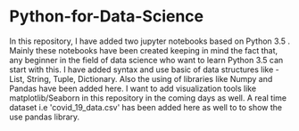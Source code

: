 # Python-for-Data-Science
In this repository, I have added two jupyter notebooks based on Python 3.5 .  Mainly these notebooks have been created keeping in mind the fact that, any beginner in the field of data science who want to learn Python 3.5 can start with this. I have added syntax and use basic of data structures like - List, String, Tuple, Dictionary. Also the using of libraries like Numpy and Pandas have been added here. I want to add visualization tools like matplotlib/Seaborn in this repository in the coming days as well. 
A real time dataset i.e 'covid_19_data.csv' has been added here as well to to show the use pandas library.
